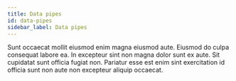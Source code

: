 ```yaml
---
title: Data pipes
id: data-pipes
sidebar_label: Data pipes
---
```


<!-- @part src="parts/data-pipes/h1-data-pipes-description.md" -->

Sunt occaecat mollit eiusmod enim magna eiusmod aute. Eiusmod do culpa consequat labore ea. In excepteur sint non magna dolor sunt ex aute. Sit cupidatat sunt officia fugiat non. Pariatur esse est enim sint exercitation id officia sunt non aute non excepteur aliquip occaecat.
<!-- @/part -->

<!-- @part src="parts/data-pipes/h1-data-pipes-body.md" -->
<!-- Your content goes here, replacing this comment -->
<!-- @/part -->

